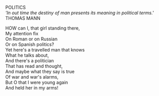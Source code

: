 POLITICS  
*'In out time the destiny of man presents its meaning in political terms.'*  
THOMAS MANN  
  
HOW can I, that girl standing there,  
My attention fix  
On Roman or on Russian  
Or on Spanish politics?  
Yet here's a travelled man that knows  
What he talks about,  
And there's a politician  
That has read and thought,  
And maybe what they say is true  
Of war and war's alarms,  
But O that I were young again  
And held her in my arms!  
